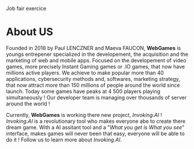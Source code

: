 Job fair exercice
# About US

Founded in 2018 by Paul LENCZNER and Maeva FAUCON, **WebGames** is youngs entrepener specialized in the developement, the acquisition and the marketing of web and mobile apps. Focused on the developement of video games, more precisely Instant Gaming games or .IO games, that now have millions active players. We achieve to make popular more than 40 applications, cybersecurity methods and, softwares, marketing strategy, that now attract more than 150 millions of people around the world since launch. Today some games have peaks at 4 500 players playing simultaneously ! Our developer team is managing over thousands of server around the world !

Currently, **WebGames** is working there new project, *Invoking.AI* ! *Invoking.AI* is a revolutionary tool who makes everyone abe to create there dream game. With a AI assitant tool and a "*What you get is What you see*" interface, makes games will never been that easy, everyone will be able to do it ! Follow us to learn more about *Invoking.AI*.